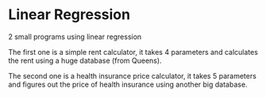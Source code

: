 # Linear Regression
 2 small programs using linear regression

The first one is a simple rent calculator, it takes 4 parameters and calculates the rent using a huge database (from Queens).

The second one is a health insurance price calculator, it takes 5 parameters and figures out the price of health insurance using another big database.